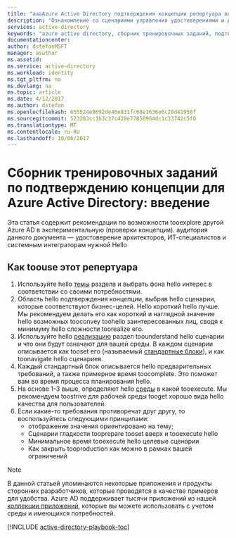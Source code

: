 ```yaml
---
title: "aaaAzure Active Directory подтверждения концепции репертуара введение | Документы Microsoft"
description: "Ознакомление со сценариями управления удостоверениями и доступом и их реализация"
services: active-directory
keywords: "azure active directory, сборник тренировочных заданий, подтверждение концепции, PoC"
documentationcenter: 
author: dstefanMSFT
manager: asuthar
ms.assetid: 
ms.service: active-directory
ms.workload: identity
ms.tgt_pltfrm: na
ms.devlang: na
ms.topic: article
ms.date: 4/12/2017
ms.author: dstefan
ms.openlocfilehash: 655524e9692de46e831fc68e1636e6c20d41958f
ms.sourcegitcommit: 523283cc1b3c37c428e77850964dc1c33742c5f0
ms.translationtype: MT
ms.contentlocale: ru-RU
ms.lasthandoff: 10/06/2017
---
```

# <a name="azure-active-directory-proof-of-concept-playbook-introduction"></a>Сборник тренировочных заданий по подтверждению концепции для Azure Active Directory: введение

Эта статья содержит рекомендации по возможности tooexplore другой Azure AD в экспериментальную (проверки концепции). аудитория данного документа — удостоверение архитекторов, ИТ-специалистов и системным интеграторам нужной Hello

## <a name="how-toouse-this-playbook"></a>Как toouse этот репертуара

1. Используйте hello [темы](active-directory-playbook-ingredients.md#theme) раздела и выбрать фона hello интерес в соответствии со своими потребностями.  
2. Область hello подтверждения концепции, выбрав hello сценарии, которые соответствуют бизнес-целей. Hello короткий hello лучше. Мы рекомендуем делать его как короткий и наглядной значение hello возможных tooconvey toohello заинтересованных лиц, сводя к минимуму hello сложности toorealize его.  
3. Используйте hello [реализацию](active-directory-playbook-implementation.md) раздел toounderstand hello сценарии и что они будут означают для вашей среды. В каждом сценарии описывается как tooset его (называемый [стандартные блоки](active-directory-playbook-building-blocks.md)), и как toonavigate hello сценариев. 
4. Каждый стандартный блок описывается hello предварительных требований, а также примерное время toocomplete. Это поможет вам во время процесса планирования hello. 
5. На основе 1-3 выше, определяют hello [среды](active-directory-playbook-ingredients.md#environment) в какой tooexecute. Мы рекомендуем toostrive для рабочей среды tooget хорошо вида hello качества для пользователей. 
6. Если какие-то требования противоречат друг другу, то воспользуйтесь следующими принципами: 
   * отображение значения ориентировано на тему;  
   * Сценарии гладкости tooprepare tooset вверх и tooexecute hello 
   * Минимальное время tooexecute hello целевые сценарии 
   * Как закрыть tooproduction как можно в рамках вашей ограничений 

>[!NOTE]
> В данной статьей упоминаются некоторые приложения и продукты сторонних разработчиков, которые проводятся в качестве примеров для удобства. Azure AD поддерживает тысячи приложений из нашей [коллекции приложений](https://azuremarketplace.microsoft.com/marketplace/apps/category/azure-active-directory-apps), которые вы можете использовать с учетом среды и имеющихся потребностей. 



[!INCLUDE [active-directory-playbook-toc](../../includes/active-directory-playbook-steps.md)]